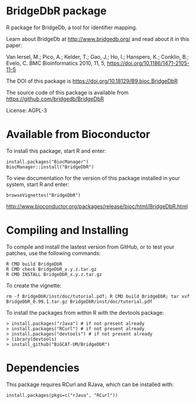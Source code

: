 # BridgeDbR package

R package for BridgeDb, a tool for identifier mapping.

Learn about BridgeDb at http://www.bridgedb.org/ and read about it in this paper:

Van Iersel, M.;  Pico, A.;  Kelder, T.;  Gao, J.;  Ho, I.;   Hanspers, K.;  Conklin, B.;  Evelo, C. BMC Bioinformatics 2010, 11, 5, https://doi.org/10.1186/1471-2105-11-5

The DOI of this package is https://doi.org/10.18129/B9.bioc.BridgeDbR

The source code of this package is available from https://github.com/bridgedb/BridgeDbR

License: AGPL-3

Available from Bioconductor
===========================
To install this package, start R and enter:

```
install.packages("BiocManager")
BiocManager::install("BridgeDbR")
```

To view documentation for the version of this package installed in your system, start R and enter:

```
browseVignettes("BridgeDbR")
```

http://www.bioconductor.org/packages/release/bioc/html/BridgeDbR.html
 
Compiling and Installing
========================

To compile and install the lastest version from GitHub, or to test your patches, use the following
commands:

    R CMD build BridgeDbR
    R CMD check BridgeDbR_x.y.z.tar.gz
    R CMD INSTALL BridgeDbR_x.y.z.tar.gz

To create the vignette:

    rm -f BridgeDbR/inst/doc/tutorial.pdf; R CMD build BridgeDbR; tar xvf BridgeDbR_0.99.1.tar.gz BridgeDbR/inst/doc/tutorial.pdf

To install the packages from within R with the devtools package:

    > install.packages("rJava") # if not present already
    > install.packages("RCurl") # if not present already
    > install.packages("devtools") # if not present already
    > library(devtools)
    > install_github("BiGCAT-UM/BridgeDbR")

Dependencies
============

This package requires RCurl and RJava, which can be installed with:

    install.packages(pkgs=c("rJava", "RCurl"))

